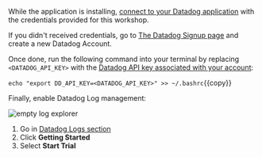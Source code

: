 While the application is installing, [connect to your Datadog application](https://app.datadoghq.com) with the credentials provided for this workshop.

If you didn't received credentials, go to [The Datadog Signup page](https://app.datadoghq.com/signup) and create a new Datadog Account.

Once done, run the following command into your terminal by replacing `<DATADOG_API_KEY>` with the [Datadog API key associated with your account](https://app.datadoghq.com/account/settings#api):

`echo "export DD_API_KEY=<DATADOG_API_KEY>" >> ~/.bashrc`{{copy}}

Finally, enable Datadog Log management:

![empty log explorer](https://raw.githubusercontent.com/l0k0ms/workshops/master/log-workshop-2/images/empty_log_explorer.png)

1. Go in [Datadog Logs section](https://app.datadoghq.com/logs)
2. Click **Getting Started**
3. Select **Start Trial**